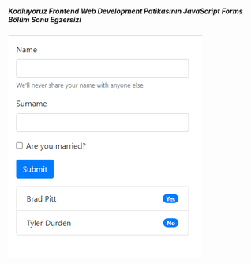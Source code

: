 ##### Kodluyoruz Frontend Web Development Patikasının JavaScript Forms Bölüm Sonu Egzersizi

![](/kodluyoruz-javascript-bolumsonu-egzersizi/img/ss.png)